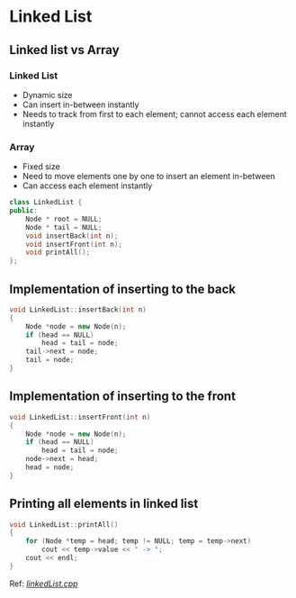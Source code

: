 # Linked List

## Linked list vs Array

### Linked List

- Dynamic size
- Can insert in-between instantly
- Needs to track from first to each element; cannot access each element instantly

### Array

- Fixed size
- Need to move elements one by one to insert an element in-between
- Can access each element instantly

```cpp
class LinkedList {
public:
    Node * root = NULL;
    Node * tail = NULL;
    void insertBack(int n);
    void insertFront(int n);
    void printAll();
};
```

## Implementation of inserting to the back

```cpp
void LinkedList::insertBack(int n)
{
    Node *node = new Node(n);
    if (head == NULL)
        head = tail = node;
    tail->next = node;
    tail = node;
}
```

## Implementation of inserting to the front

```cpp
void LinkedList::insertFront(int n)
{
    Node *node = new Node(n);
    if (head == NULL)
        head = tail = node;
    node->next = head;
    head = node;
}
```

## Printing all elements in linked list

```cpp
void LinkedList::printAll()
{
    for (Node *temp = head; temp != NULL; temp = temp->next)
        cout << temp->value << " -> ";
    cout << endl;
}
```

Ref: _[linkedList.cpp](./Code/linkedList.cpp)_
